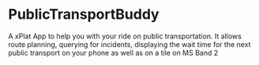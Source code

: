 # PublicTransportBuddy
A xPlat App to help you with your ride on public transportation. It allows route planning, querying for incidents, displaying the wait time for the next public transport on your phone as well as on a tile on MS Band 2
